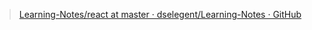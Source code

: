 >[Learning-Notes/react at master · dselegent/Learning-Notes · GitHub](https://github.com/dselegent/Learning-Notes/tree/master/react)
>
>